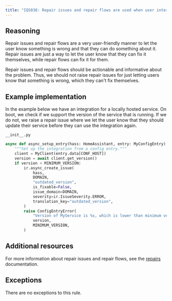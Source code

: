 ```yaml
---
title: "IQS038: Repair issues and repair flows are used when user intervention is needed"
---
```


## Reasoning

Repair issues and repair flows are a very user-friendly manner to let the user know something is wrong and that they can do something about it.
Repair issues are just a way to let the user know that they can fix it themselves, while repair flows can fix it for them.

Repair issues and repair flows should be actionable and informative about the problem.
Thus, we should not raise repair issues for just letting users know that something is wrong, which they can't fix themselves.

## Example implementation

In the example below we have an integration for a locally hosted service.
On boot, we check if we support the version of the service that is running.
If we do not, we raise a repair issue where we let the user know that they should update their service before they can use the integration again.

`__init__.py`
```python
async def async_setup_entry(hass: HomeAssistant, entry: MyConfigEntry) -> None:
    """Set up the integration from a config entry."""
    client = MyClient(entry.data[CONF_HOST])
    version = await client.get_version()
    if version < MINIMUM_VERSION:
        ir.async_create_issue(
            hass,
            DOMAIN,
            "outdated_version",
            is_fixable=False,
            issue_domain=DOMAIN,
            severity=ir.IssueSeverity.ERROR,
            translation_key="outdated_version",
        )
        raise ConfigEntryError(
            "Version of MyService is %s, which is lower than minimum version %s",
            version,
            MINIMUM_VERSION,
        )
```

## Additional resources

For more information about repair issues and repair flows, see the [repairs](../../platform/repairs) documentation.

## Exceptions

There are no exceptions to this rule.